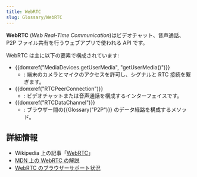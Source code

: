 ```yaml
---
title: WebRTC
slug: Glossary/WebRTC
---
```


**WebRTC** (_Web Real-Time Communication_)はビデオチャット、音声通話、P2P ファイル共有を行うウェブアプリで使われる API です。

WebRTC は主に以下の要素で構成されています:

- {{domxref("MediaDevices.getUserMedia", "getUserMedia()")}}
  - : 端末のカメラとマイクのアクセスを許可し、シグナルと RTC 接続を繋ぎます。
- {{domxref("RTCPeerConnection")}}
  - : ビデオチャットまたは音声通話を構成するインターフェイスです。
- {{domxref("RTCDataChannel")}}
  - : ブラウザー間の{{Glossary("P2P")}} のデータ経路を構成するメソッド。

## 詳細情報

- Wikipedia 上の記事「[WebRTC](https://ja.wikipedia.org/wiki/WebRTC)」
- [MDN 上の WebRTC の解説](/ja/docs/Web/API/WebRTC_API)
- [WebRTC のブラウザーサポート状況](http://caniuse.com/#feat=rtcpeerconnection)
